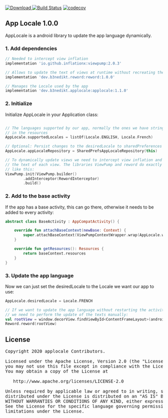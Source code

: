 [ ![Download](https://api.bintray.com/packages/b3nedikt/applocale/applocale/images/download.svg?version=1.1.0) ](https://bintray.com/b3nedikt/applocale/applocale/1.1.0/link)
[![Build Status](https://travis-ci.org/B3nedikt/applocale.svg?branch=master)](https://travis-ci.org/B3nedikt/applocale)
[![codecov](https://codecov.io/gh/B3nedikt/applocale/branch/master/graph/badge.svg)](https://codecov.io/gh/B3nedikt/applocale)

## App Locale 1.0.0
AppLocale is a android library to update the app language dynamically.

### 1. Add dependencies
```groovy
// Needed to intercept view inflation
implementation 'io.github.inflationx:viewpump:2.0.3'

// Allows to update the text of views at runtime without recreating the activity
implementation 'dev.b3nedikt.reword:reword:1.0.0'

// Manages the Locale used by the app
implementation 'dev.b3nedikt.applocale:applocale:1.1.0'
```

### 2. Initialize
Initialize AppLocale  in your Application class:
```kotlin

// The languages supported by our app, normally the ones we have strings.xml files for 
// in the resources
AppLocale.supportedLocales = listOf(Locale.ENGLISH, Locale.French)

// Optional: Persist changes to the desiredLocale to sharedPreferences
AppLocale.appLocaleRepository = SharedPrefsAppLocaleRepository(this)

// To dynamically update views we need to intercept view inflation and update
// the text of each view. The libraries ViewPump and reword do exactly that when setup
// like this:
ViewPump.init(ViewPump.builder()
        .addInterceptor(RewordInterceptor)
        .build()
```

### 2. Add to the base activity
If the app has a base activity, this can go there, otherwise it needs to be added to every activity:
```kotlin
abstract class BaseActivity : AppCompatActivity() {

    override fun attachBaseContext(newBase: Context) {
        super.attachBaseContext(ViewPumpContextWrapper.wrap(AppLocale.wrap(newBase)))
    }

    override fun getResources(): Resources {
        return baseContext.resources
    }
}
```

### 3. Update the app language
Now we can just set the desiredLocale to the Locale we want our app to use:
```kotlin
AppLocale.desiredLocale = Locale.FRENCH

// If we want to update the app language without restarting the activity,
// we need to perform the update of the texts manually:
val rootView = window.decorView.findViewById<ContentFrameLayout>(android.R.id.content)
Reword.reword(rootView)
```

## License
<pre>
Copyright 2020 applocale Contributors.

Licensed under the Apache License, Version 2.0 (the "License");
you may not use this file except in compliance with the License.
You may obtain a copy of the License at

   http://www.apache.org/licenses/LICENSE-2.0

Unless required by applicable law or agreed to in writing, software
distributed under the License is distributed on an "AS IS" BASIS,
WITHOUT WARRANTIES OR CONDITIONS OF ANY KIND, either express or implied.
See the License for the specific language governing permissions and
limitations under the License.
</pre>
